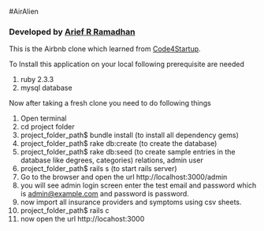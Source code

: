 #AirAlien
### Developed by [Arief R Ramadhan](https://ariefrizky.com)

This is the Airbnb clone which learned from [Code4Startup](https://code4startup.com).


To Install this application on your local following prerequisite are needed

1) ruby 2.3.3
2) mysql database


Now after taking a fresh clone you need to do following things

1) Open terminal
2) cd project folder
3) project_folder_path$ bundle install (to install all dependency gems)
4) project_folder_path$ rake db:create (to create the database)
5) project_folder_path$ rake db:seed (to create sample entries in the database like degrees, categories) relations, admin user
6) project_folder_path$ rails s (to start rails server)
7) Go to the browser and open the url http://localhost:3000/admin
8) you will see admin login screen enter the test email and password which is admin@example.com and password is password.
9) now import all insurance providers and symptoms using csv sheets.
10) project_folder_path$ rails c
10) now open the url http://locahost:3000 


